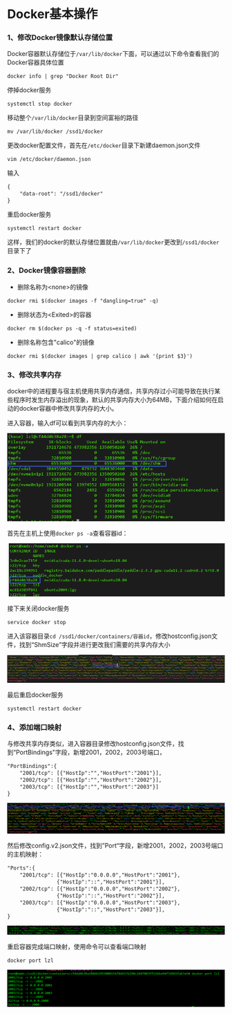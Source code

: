 # Docker基本操作

### 1、修改Docker镜像默认存储位置

Docker容器默认存储位于`/var/lib/docker`下面，可以通过以下命令查看我们的Docker容器具体位置

```
docker info | grep "Docker Root Dir"
```

停掉docker服务

```
systemctl stop docker
```

移动整个`/var/lib/docker`目录到空间富裕的路径

```
mv /var/lib/docker /ssd1/docker
```

更改docker配置文件，首先在`/etc/docker`目录下新建daemon.json文件

```
vim /etc/docker/daemon.json
```

输入

```
{
    "data-root": "/ssd1/docker"
}
```

重启docker服务

```
systemctl restart docker
```

这样，我们的docker的默认存储位置就由`/var/lib/docker`更改到`/ssd1/docker`目录下了

### 2、Docker镜像容器删除

- 删除名称为\<none>的镜像

```
docker rmi $(docker images -f "dangling=true" -q)
```

- 删除状态为\<Exited>的容器

```
docker rm $(docker ps -q -f status=exited)
```

- 删除名称包含"calico"的镜像

```
docker rmi $(docker images | grep calico | awk '{print $3}')
```

### 3、修改共享内存

​	docker中的进程要与宿主机使用共享内存通信，共享内存过小可能导致在执行某些程序时发生内存溢出的现象，默认的共享内存大小为64MB，下面介绍如何在启动的docker容器中修改共享内存的大小。

进入容器，输入df可以看到共享内存的大小：

![](../figs.assets/image-20230510133912899.png)

首先在主机上使用`docker ps -a`查看容器id：

![](../figs.assets/image-20230510134044004.png)

接下来关闭docker服务

```
service docker stop
```

进入该容器目录`cd /ssd1/docker/containers/容器id`，修改hostconfig.json文件，找到“ShmSize”字段并进行更改我们需要的共享内存大小

![](../figs.assets/image-20230510134334049.png)

最后重启docker服务

```
systemctl restart docker
```

### 4、添加端口映射

​	与修改共享内存类似，进入容器目录修改hostconfig.json文件，找到“PortBindings"字段，新增2001，2002，2003号端口，

```
"PortBindings":{
	"2001/tcp": [{"HostIp":"","HostPort":"2001"}],
	"2002/tcp": [{"HostIp":"","HostPort":"2002"}],
	"2003/tcp": [{"HostIp":"","HostPort":"2003"}]
}

```

![](../figs.assets/image-20230524104312750.png)

​	然后修改config.v2.json文件，找到”Port“字段，新增2001，2002，2003号端口的主机映射：

```
"Ports":{
	"2001/tcp": [{"HostIp":"0.0.0.0","HostPort":"2001"},
				{"HostIp":"::","HostPort":"2001"}],
	"2002/tcp": [{"HostIp":"0.0.0.0","HostPort":"2002"},
				{"HostIp":"::","HostPort":"2002"}],
	"2003/tcp": [{"HostIp":"0.0.0.0","HostPort":"2003"},
				{"HostIp":"::","HostPort":"2003"}],
}
```

![](../figs.assets/image-20230524104818596.png)

重启容器完成端口映射，使用命令可以查看端口映射

```
docker port lzl
```

![](../figs.assets/image-20230524105100650.png)

